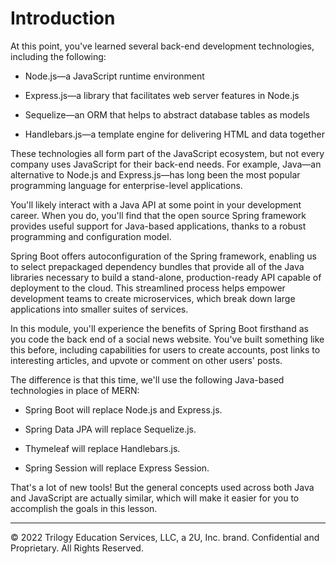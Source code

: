 # Introduction

At this point, you've learned several back-end development technologies, including the following:

* Node.js—a JavaScript runtime environment

* Express.js—a library that facilitates web server features in Node.js

* Sequelize—an ORM that helps to abstract database tables as models

* Handlebars.js—a template engine for delivering HTML and data together

These technologies all form part of the JavaScript ecosystem, but not every company uses JavaScript for their back-end needs. For example, Java—an alternative to Node.js and Express.js—has long been the most popular programming language for enterprise-level applications.

You'll likely interact with a Java API at some point in your development career. When you do, you'll find that the open source Spring framework provides useful support for Java-based applications, thanks to a robust programming and configuration model.

Spring Boot offers autoconfiguration of the Spring framework, enabling us to select prepackaged dependency bundles that provide all of the Java libraries necessary to build a stand-alone, production-ready API capable of deployment to the cloud. This streamlined process helps empower development teams to create microservices, which break down large applications into smaller suites of services.

In this module, you'll experience the benefits of Spring Boot firsthand as you code the back end of a social news website. You've built something like this before, including capabilities for users to create accounts, post links to interesting articles, and upvote or comment on other users' posts.

The difference is that this time, we'll use the following Java-based technologies in place of MERN:

* Spring Boot will replace Node.js and Express.js.

* Spring Data JPA will replace Sequelize.js.

* Thymeleaf will replace Handlebars.js.

* Spring Session will replace Express Session.

That's a lot of new tools! But the general concepts used across both Java and JavaScript are actually similar, which will make it easier for you to accomplish the goals in this lesson.

---
© 2022 Trilogy Education Services, LLC, a 2U, Inc. brand. Confidential and Proprietary. All Rights Reserved.